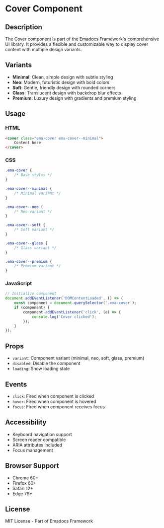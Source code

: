 # Cover Component

## Description
The Cover component is part of the Emadocs Framework's comprehensive UI library. It provides a flexible and customizable way to display cover content with multiple design variants.

## Variants
- **Minimal**: Clean, simple design with subtle styling
- **Neo**: Modern, futuristic design with bold colors
- **Soft**: Gentle, friendly design with rounded corners
- **Glass**: Translucent design with backdrop blur effects
- **Premium**: Luxury design with gradients and premium styling

## Usage

### HTML
```html
<cover class="ema-cover ema-cover--minimal">
    Content here
</cover>
```

### CSS
```css
.ema-cover {
    /* Base styles */
}

.ema-cover--minimal {
    /* Minimal variant */
}

.ema-cover--neo {
    /* Neo variant */
}

.ema-cover--soft {
    /* Soft variant */
}

.ema-cover--glass {
    /* Glass variant */
}

.ema-cover--premium {
    /* Premium variant */
}
```

### JavaScript
```javascript
// Initialize component
document.addEventListener('DOMContentLoaded', () => {
    const component = document.querySelector('.ema-cover');
    if (component) {
        component.addEventListener('click', (e) => {
            console.log('Cover clicked');
        });
    }
});
```

## Props
- `variant`: Component variant (minimal, neo, soft, glass, premium)
- `disabled`: Disable the component
- `loading`: Show loading state

## Events
- `click`: Fired when component is clicked
- `hover`: Fired when component is hovered
- `focus`: Fired when component receives focus

## Accessibility
- Keyboard navigation support
- Screen reader compatible
- ARIA attributes included
- Focus management

## Browser Support
- Chrome 60+
- Firefox 60+
- Safari 12+
- Edge 79+

## License
MIT License - Part of Emadocs Framework
